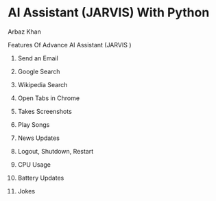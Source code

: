 # AI Assistant (JARVIS) With Python
Arbaz Khan 

Features Of Advance AI Assistant (JARVIS )

1. Send an Email

2. Google Search

3. Wikipedia Search

4. Open Tabs in Chrome

5. Takes Screenshots

6. Play Songs

7. News Updates

8. Logout, Shutdown, Restart

9. CPU Usage

10. Battery Updates

11. Jokes
